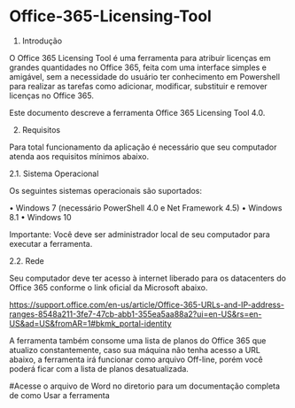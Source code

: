 # Office-365-Licensing-Tool

1.	Introdução
 
O Office 365 Licensing Tool é uma ferramenta para atribuir licenças em grandes quantidades no Office 365, feita com uma interface simples e amigável, sem a necessidade do usuário ter conhecimento em Powershell para realizar as tarefas como adicionar, modificar, substituir e remover licenças no Office 365.
 
Este documento descreve a ferramenta Office 365 Licensing Tool 4.0.

2.	Requisitos

Para total funcionamento da aplicação é necessário que seu computador atenda aos requisitos mínimos abaixo.
 
2.1.	Sistema Operacional

Os seguintes sistemas operacionais são suportados:

•	Windows 7 (necessário PowerShell 4.0 e Net Framework 4.5)
•	Windows 8.1
•	Windows 10
 
Importante: Você deve ser administrador local de seu computador para executar a ferramenta.
 
2.2.	Rede 
 
Seu computador deve ter acesso à internet liberado para os datacenters do Office 365 conforme o link oficial da Microsoft abaixo.
 
https://support.office.com/en-us/article/Office-365-URLs-and-IP-address-ranges-8548a211-3fe7-47cb-abb1-355ea5aa88a2?ui=en-US&rs=en-US&ad=US&fromAR=1#bkmk_portal-identity
 
A ferramenta também consome uma lista de planos do Office 365 que atualizo constantemente, caso sua máquina não tenha acesso a URL abaixo, a ferramenta irá funcionar como arquivo Off-line, porém você poderá ficar com a lista de planos desatualizada.


#Acesse o arquivo de Word no diretorio para um documentação completa de como Usar a ferramenta 
